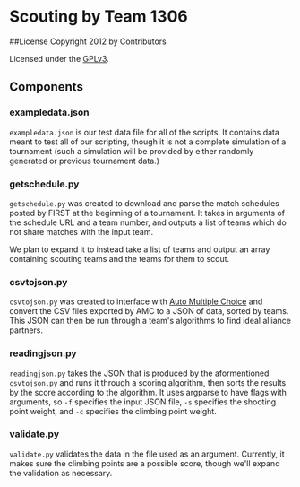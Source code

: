 Scouting by Team 1306
========

##License
Copyright 2012 by Contributors

Licensed under the [GPLv3](http://www.gnu.org/licenses/gpl.txt).

## Components

### exampledata.json

`exampledata.json` is our test data file for all of the scripts. It contains data meant to test all of our scripting, though it is not a complete simulation of a tournament (such a simulation will be provided by either randomly generated or previous tournament data.)

### getschedule.py

`getschedule.py` was created to download and parse the match schedules posted by FIRST at the beginning of a tournament. It takes in arguments of the schedule URL and a team number, and outputs a list of teams which do not share matches with the input team.

We plan to expand it to instead take a list of teams and output an array containing scouting teams and the teams for them to scout.

### csvtojson.py

`csvtojson.py` was created to interface with [Auto Multiple Choice](http://home.gna.org/auto-qcm/) and convert the CSV files exported by AMC to a JSON of data, sorted by teams. This JSON can then be run through a team's algorithms to find ideal alliance partners.

### readingjson.py

`readingjson.py` takes the JSON that is produced by the aformentioned `csvtojson.py` and runs it through a scoring algorithm, then sorts the results by the score according to the algorithm. It uses argparse to have flags with arguments, so `-f` specifies the input JSON file, `-s` specifies the shooting point weight, and `-c` specifies the climbing point weight.

### validate.py

`validate.py` validates the data in the file used as an argument. Currently, it makes sure the climbing points are a possible score, though we'll expand the validation as necessary.